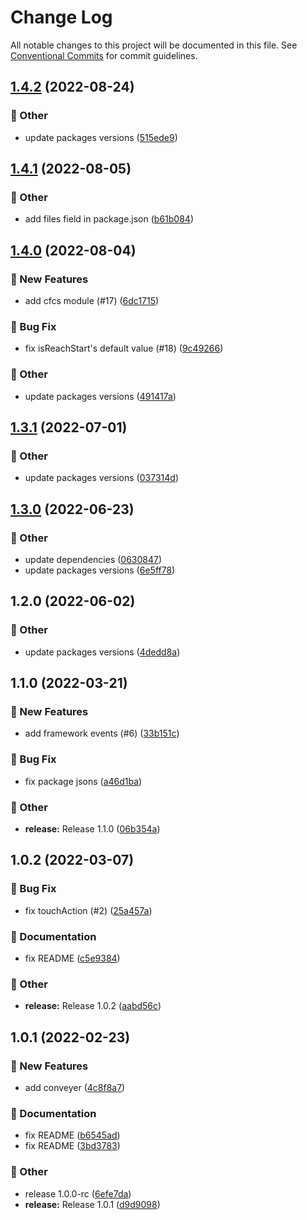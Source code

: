 # Change Log

All notable changes to this project will be documented in this file.
See [Conventional Commits](https://conventionalcommits.org) for commit guidelines.

## [1.4.2](https://github.com/naver/egjs-conveyer/compare/@egjs/svelte-conveyer@1.4.1...@egjs/svelte-conveyer@1.4.2) (2022-08-24)


### :mega: Other

* update packages versions ([515ede9](https://github.com/naver/egjs-conveyer/commit/515ede994bc12a460d0c12abb5a62da9571218ac))



## [1.4.1](https://github.com/naver/egjs-conveyer/compare/@egjs/svelte-conveyer@1.4.0...@egjs/svelte-conveyer@1.4.1) (2022-08-05)


### :mega: Other

* add files field in package.json ([b61b084](https://github.com/naver/egjs-conveyer/commit/b61b084734f98a5fd8e67ddd1401aa7da56dfcc5))



## [1.4.0](https://github.com/naver/egjs-conveyer/compare/@egjs/svelte-conveyer@1.3.1...@egjs/svelte-conveyer@1.4.0) (2022-08-04)


### :rocket: New Features

* add cfcs module (#17) ([6dc1715](https://github.com/naver/egjs-conveyer/commit/6dc17158b701fa9cf997bec9dff8dd7be4d79eaf))


### :bug: Bug Fix

* fix isReachStart's default value (#18) ([9c49266](https://github.com/naver/egjs-conveyer/commit/9c492663a45ca2ec0eabdfae85892906003a6fe9))


### :mega: Other

* update packages versions ([491417a](https://github.com/naver/egjs-conveyer/commit/491417a29531c18ecd8dc13b58debf75b3ba3292))



## [1.3.1](https://github.com/naver/egjs-conveyer/compare/@egjs/svelte-conveyer@1.3.0...@egjs/svelte-conveyer@1.3.1) (2022-07-01)


### :mega: Other

* update packages versions ([037314d](https://github.com/naver/egjs-conveyer/commit/037314d60b7799066f588f073273d56eb4c308b7))



## [1.3.0](https://github.com/naver/egjs-conveyer/compare/@egjs/svelte-conveyer@1.2.0...@egjs/svelte-conveyer@1.3.0) (2022-06-23)


### :mega: Other

* update dependencies ([0630847](https://github.com/naver/egjs-conveyer/commit/06308477eda17a04c7bcef99543b36bb6ac969a3))
* update packages versions ([6e5ff78](https://github.com/naver/egjs-conveyer/commit/6e5ff787f1d1f90305261b4cf30ebb408bb0543c))



## 1.2.0 (2022-06-02)


### :mega: Other

* update packages versions ([4dedd8a](https://github.com/naver/egjs-conveyer/commit/4dedd8afdc77d40220e209c1516a0f6cbe0a2e3a))

## 1.1.0 (2022-03-21)


### :rocket: New Features

* add framework events (#6) ([33b151c](https://github.com/naver/egjs-conveyer/commit/33b151c4460508affeaf7469b89a98b4420a8553))


### :bug: Bug Fix

* fix package jsons ([a46d1ba](https://github.com/naver/egjs-conveyer/commit/a46d1ba776f6eafd6506bc09e1dee14c7ef55009))


### :mega: Other

* **release:** Release 1.1.0 ([06b354a](https://github.com/naver/egjs-conveyer/commit/06b354af5c551e4c2952e76b7f07e50364845b97))

## 1.0.2 (2022-03-07)


### :bug: Bug Fix

* fix touchAction (#2) ([25a457a](https://github.com/naver/egjs-conveyer/commit/25a457a9ce94d308bda315b2aabc332178eab2a4))


### :memo: Documentation

* fix README ([c5e9384](https://github.com/naver/egjs-conveyer/commit/c5e93845e47cd88f2e1cb6fc2671e5c0e4925bf3))


### :mega: Other

* **release:** Release 1.0.2 ([aabd56c](https://github.com/naver/egjs-conveyer/commit/aabd56ca5607740e2b0af96f676187b7a9bac4ae))

## 1.0.1 (2022-02-23)


### :rocket: New Features

* add conveyer ([4c8f8a7](https://github.com/naver/egjs-conveyer/commit/4c8f8a7c9a22dc2121000c015787698bc8f869da))


### :memo: Documentation

* fix README ([b6545ad](https://github.com/naver/egjs-conveyer/commit/b6545adf2f65a5303db758e203ac1cd0e7b221bd))
* fix README ([3bd3783](https://github.com/naver/egjs-conveyer/commit/3bd378382f461bd2003c05bed8928c8d1006bec4))


### :mega: Other

* release 1.0.0-rc ([6efe7da](https://github.com/naver/egjs-conveyer/commit/6efe7dade7f696e89aca2c75a69a1aaa1ee83304))
* **release:** Release 1.0.1 ([d9d9098](https://github.com/naver/egjs-conveyer/commit/d9d909873e885a5afe251d9763907a06f3674479))
